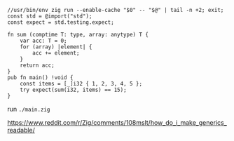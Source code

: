```zig
//usr/bin/env zig run --enable-cache "$0" -- "$@" | tail -n +2; exit;
const std = @import("std");
const expect = std.testing.expect;

fn sum (comptime T: type, array: anytype) T {
    var acc: T = 0;
    for (array) |element| {
        acc += element;
    }
    return acc;
}
pub fn main() !void {
    const items = [_]i32 { 1, 2, 3, 4, 5 };
    try expect(sum(i32, items) == 15);
}
```

run `./main.zig`

https://www.reddit.com/r/Zig/comments/108mslt/how_do_i_make_generics_readable/
